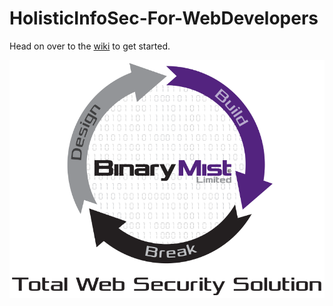 # HolisticInfoSec-For-WebDevelopers

Head on over to the [wiki](https://github.com/binarymist/HolisticInfoSec-For-WebDevelopers/wiki/BinaryMist-Approach-To-Threat-Modelling) to get started.

[![BinaryMist Limited](BM-DesignBuildBreak.png)](http://binarymist.net/)

